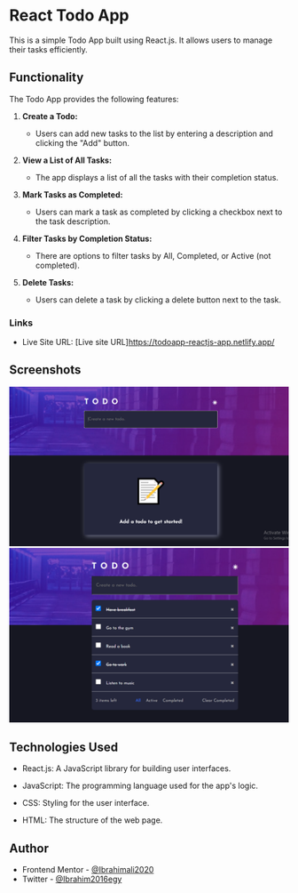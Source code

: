 # React Todo App

This is a simple Todo App built using React.js. It allows users to manage their tasks efficiently.

## Functionality

The Todo App provides the following features:

1. **Create a Todo:**
   - Users can add new tasks to the list by entering a description and clicking the "Add" button.

2. **View a List of All Tasks:**
   - The app displays a list of all the tasks with their completion status.

3. **Mark Tasks as Completed:**
   - Users can mark a task as completed by clicking a checkbox next to the task description.

4. **Filter Tasks by Completion Status:**
   - There are options to filter tasks by All, Completed, or Active (not completed).

5. **Delete Tasks:**
   - Users can delete a task by clicking a delete button next to the task.

### Links
- Live Site URL: [Live site URL]https://todoapp-reactjs-app.netlify.app/



## Screenshots

![Screenshot 1](screenshots/img1.PNG)
![Screenshot 2](screenshots/img2.PNG)



## Technologies Used
- React.js: A JavaScript library for building user interfaces.

- JavaScript: The programming language used for the app's logic.
- CSS: Styling for the user interface.

- HTML: The structure of the web page.


## Author

- Frontend Mentor - [@Ibrahimali2020](https://www.frontendmentor.io/profile/Ibrahimali2020)
- Twitter - [@Ibrahim2016egy](https://www.twitter.com/Ibrahim2016egy)






